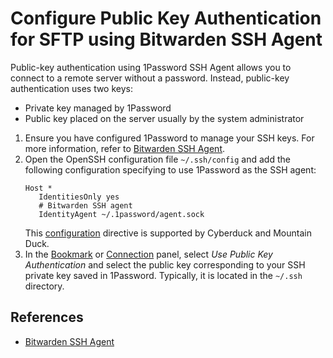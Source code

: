 Configure Public Key Authentication for SFTP using Bitwarden SSH Agent
====

Public-key authentication using 1Password SSH Agent allows you to connect to a remote server without a password. Instead, public-key authentication uses two keys:
- Private key managed by 1Password
- Public key placed on the server usually by the system administrator

1. Ensure you have configured 1Password to manage your SSH keys. For more information, refer to [Bitwarden SSH Agent](https://bitwarden.com/help/ssh-agent/#configure-bitwarden-ssh-agent).
2. Open the OpenSSH configuration file `~/.ssh/config` and add the following configuration specifying to use 1Password as the SSH agent:
    ```
    Host *
       IdentitiesOnly yes
       # Bitwarden SSH agent
       IdentityAgent ~/.1password/agent.sock
    ```
   This [configuration](https://docs.cyberduck.io/protocols/sftp/#openssh-configuration-interoperability) directive is supported by Cyberduck and Mountain Duck.
3. In the [Bookmark](../../cyberduck/bookmarks.md) or [Connection](../../cyberduck/connection.md) panel, select *Use Public Key Authentication* and select the  public key corresponding to your SSH private key saved in 1Password. Typically, it is located in the `~/.ssh` directory.

## References

* [Bitwarden SSH Agent](https://bitwarden.com/help/ssh-agent/#configure-bitwarden-ssh-agent)